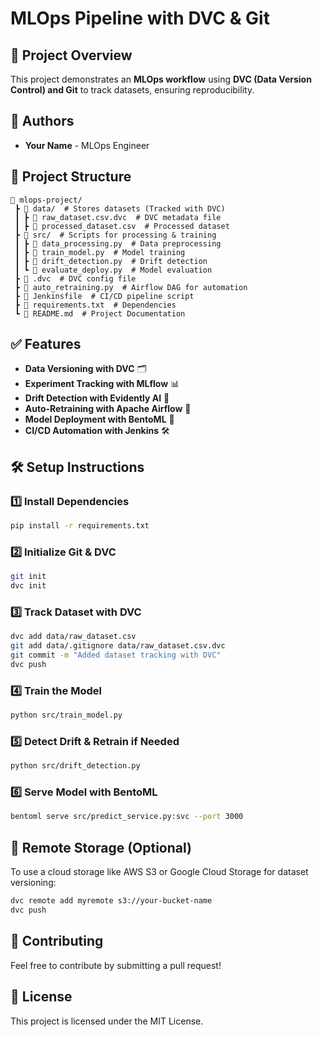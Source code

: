 # MLOps Pipeline with DVC & Git

## 🚀 Project Overview
This project demonstrates an **MLOps workflow** using **DVC (Data Version Control) and Git** to track datasets, ensuring reproducibility.

## 👤 Authors
- **Your Name** - MLOps Engineer

## 📂 Project Structure
```
📂 mlops-project/
 ┣ 📂 data/  # Stores datasets (Tracked with DVC)
 ┃ ┣ 📄 raw_dataset.csv.dvc  # DVC metadata file
 ┃ ┣ 📄 processed_dataset.csv  # Processed dataset
 ┣ 📂 src/  # Scripts for processing & training
 ┃ ┣ 📄 data_processing.py  # Data preprocessing
 ┃ ┣ 📄 train_model.py  # Model training
 ┃ ┣ 📄 drift_detection.py  # Drift detection
 ┃ ┗ 📄 evaluate_deploy.py  # Model evaluation
 ┣ 📄 .dvc  # DVC config file
 ┣ 📄 auto_retraining.py  # Airflow DAG for automation
 ┣ 📄 Jenkinsfile  # CI/CD pipeline script
 ┣ 📄 requirements.txt  # Dependencies
 ┗ 📄 README.md  # Project Documentation
```

## ✅ Features
- **Data Versioning with DVC** 🗂️
- **Experiment Tracking with MLflow** 📊
- **Drift Detection with Evidently AI** 🔎
- **Auto-Retraining with Apache Airflow** 🔄
- **Model Deployment with BentoML** 🚀
- **CI/CD Automation with Jenkins** 🛠

## 🛠 Setup Instructions

### 1️⃣ Install Dependencies
```bash
pip install -r requirements.txt
```

### 2️⃣ Initialize Git & DVC
```bash
git init
dvc init
```

### 3️⃣ Track Dataset with DVC
```bash
dvc add data/raw_dataset.csv
git add data/.gitignore data/raw_dataset.csv.dvc
git commit -m "Added dataset tracking with DVC"
dvc push
```

### 4️⃣ Train the Model
```bash
python src/train_model.py
```

### 5️⃣ Detect Drift & Retrain if Needed
```bash
python src/drift_detection.py
```

### 6️⃣ Serve Model with BentoML
```bash
bentoml serve src/predict_service.py:svc --port 3000
```

## 📁 Remote Storage (Optional)
To use a cloud storage like AWS S3 or Google Cloud Storage for dataset versioning:
```bash
dvc remote add myremote s3://your-bucket-name
dvc push
```

## 🐝 Contributing
Feel free to contribute by submitting a pull request!

## 📝 License
This project is licensed under the MIT License.

